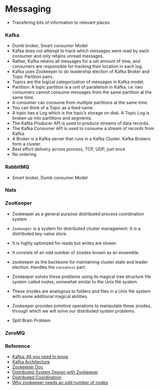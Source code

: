 # Messaging
- Transfering bits of information to relevant places

### Kafka
- Dumb broker, Smart consumer Model
- Kafka does not attempt to track which messages were read by each consumer and only retains unread messages.
- Rather, Kafka retains all messages for a set amount of time, and consumers are responsible for tracking their location in each log.
- Kafka uses Zookeeper to do leadership election of Kafka Broker and Topic Partition pairs.
- Topics are the logical categorization of messages in Kafka model. 
- Partition: A topic partition is a unit of parallelism in Kafka, i.e. two consumers cannot consume messages from the same partition at the same time. 
- A consumer can consume from multiple partitions at the same time.
- You can think of a Topic as a feed name. 
- A topic has a Log which is the topic’s storage on disk. A Topic Log is broken up into partitions and segments. 
- The Kafka Producer API is used to produce streams of data records. 
- The Kafka Consumer API is used to consume a stream of records from Kafka. 
- A Broker is a Kafka server that runs in a Kafka Cluster. Kafka Brokers form a cluster. 
- Best effort delivery across process, TCP, UDP, just once
- No ordering

### RabbitMQ
- Smart broker, Dumb consumer Model

### Nats

### ZooKeeper
- Zookeeper as a general purpose distributed process coordination system
- `Zookeeper` is a system for distributed cluster management. It is a distributed key-value store. 
- It is highly optimized for reads but writes are slower. 
- It consists of an odd number of znodes known as an ensemble.
- zookeeper as the backbone for maintaining cluster state and leader election. Handles the `consensus` part.
- Zookeeper solves these problems using its magical tree structure file system called nodes, somewhat similar to the Unix file system. 
- These znodes are analogous to folders and files in a Unix file system with some additional magical abilities.
- Zookeeper provides primitive operations to manipulate these znodes, through which we will solve our distributed system problems.

- Split Brain Problem

### ZeroMQ

### Reference
- [Kafka: All you need to know](https://medium.com/hacking-talent/kafka-all-you-need-to-know-8c7251b49ad0)
- [Kafka Architecture](http://cloudurable.com/blog/kafka-architecture/index.html)
- [Zookeeper Doc](https://zookeeper.apache.org/doc/r3.5.7/zookeeperOver.html)
- [Distributed System Design with Zookeeper](https://medium.com/@bikas.katwal10zookeeper-introduction-designing-a-distributed-system-using-zookeeper-and-java-7f1b108e236)
- [Distributed Coordination](https://medium.com/hootsuite-engineering/distributed-coordination-with-zookeeper-247a62c900f1)
- [Why zookeeper needs an odd number of nodes](https://medium.com/@bikas.katwal10/why-zookeeper-needs-an-odd-number-of-nodes-bb8d6020e9e9)